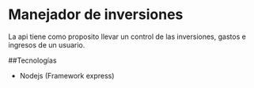 # Manejador de inversiones

La api tiene como proposito llevar un control de las inversiones, gastos e ingresos de un usuario.

##Tecnologías
- Nodejs (Framework express)
